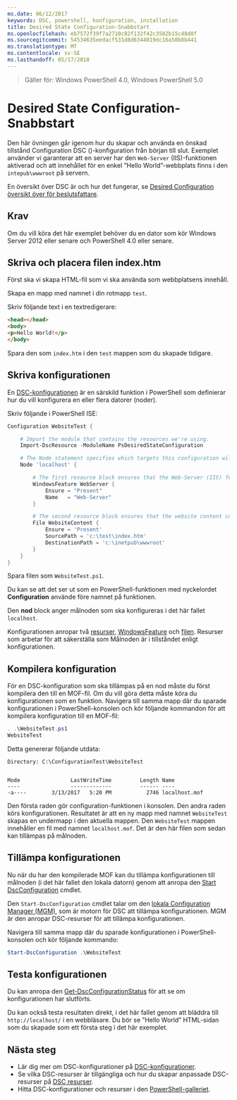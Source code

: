 ```yaml
---
ms.date: 06/12/2017
keywords: DSC, powershell, konfiguration, installation
title: Desired State Configuration-Snabbstart
ms.openlocfilehash: eb7572f39f7a2710c82f132f42c3502b15c48d0f
ms.sourcegitcommit: 54534635eedacf531d8d6344019dc16a50b8b441
ms.translationtype: MT
ms.contentlocale: sv-SE
ms.lasthandoff: 05/17/2018
---
```

> Gäller för: Windows PowerShell 4.0, Windows PowerShell 5.0

# <a name="desired-state-configuration-quick-start"></a>Desired State Configuration-Snabbstart

Den här övningen går igenom hur du skapar och använda en önskad tillstånd Configuration DSC ()-konfiguration från början till slut.
Exemplet använder vi garanterar att en server har den `Web-Server` (IIS)-funktionen aktiverad och att innehållet för en enkel ”Hello World”-webbplats finns i den `intepub\wwwroot` på servern.

En översikt över DSC är och hur det fungerar, se [Desired Configuration översikt över för beslutsfattare](decisionMaker.md).

## <a name="requirements"></a>Krav

Om du vill köra det här exemplet behöver du en dator som kör Windows Server 2012 eller senare och PowerShell 4.0 eller senare.

## <a name="write-and-place-the-indexhtm-file"></a>Skriva och placera filen index.htm

Först ska vi skapa HTML-fil som vi ska använda som webbplatsens innehåll.

Skapa en mapp med namnet i din rotmapp `test`.

Skriv följande text i en textredigerare:

```html
<head></head>
<body>
<p>Hello World!</p>
</body>
```

Spara den som `index.htm` i den `test` mappen som du skapade tidigare.

## <a name="write-the-configuration"></a>Skriva konfigurationen

En [DSC-konfigurationen](configurations.md) är en särskild funktion i PowerShell som definierar hur du vill konfigurera en eller flera datorer (noder).

Skriv följande i PowerShell ISE:

```powershell
Configuration WebsiteTest {

    # Import the module that contains the resources we're using.
    Import-DscResource -ModuleName PsDesiredStateConfiguration

    # The Node statement specifies which targets this configuration will be applied to.
    Node 'localhost' {

        # The first resource block ensures that the Web-Server (IIS) feature is enabled.
        WindowsFeature WebServer {
            Ensure = "Present"
            Name   = "Web-Server"
        }

        # The second resource block ensures that the website content copied to the website root folder.
        File WebsiteContent {
            Ensure = 'Present'
            SourcePath = 'c:\test\index.htm'
            DestinationPath = 'c:\inetpub\wwwroot'
        }
    }
}
```

Spara filen som `WebsiteTest.ps1`.

Du kan se att det ser ut som en PowerShell-funktionen med nyckelordet **Configuration** använde före namnet på funktionen.

Den **nod** block anger målnoden som ska konfigureras i det här fallet `localhost`.

Konfigurationen anropar två [resurser](resources.md), [WindowsFeature](windowsFeatureResource.md) och [filen](fileResource.md).
Resurser som arbetar för att säkerställa som Målnoden är i tillståndet enligt konfigurationen.

## <a name="compile-the-configuration"></a>Kompilera konfiguration

För en DSC-konfiguration som ska tillämpas på en nod måste du först kompilera den till en MOF-fil.
Om du vill göra detta måste köra du konfigurationen som en funktion.
Navigera till samma mapp där du sparade konfigurationen i PowerShell-konsolen och kör följande kommandon för att kompilera konfiguration till en MOF-fil:

```powershell
. .\WebsiteTest.ps1
WebsiteTest
```

Detta genererar följande utdata:

```
Directory: C:\ConfigurationTest\WebsiteTest


Mode                LastWriteTime         Length Name
----                -------------         ------ ----
-a----        3/13/2017   5:20 PM           2746 localhost.mof
```

Den första raden gör configuration-funktionen i konsolen.
Den andra raden körs konfigurationen.
Resultatet är att en ny mapp med namnet `WebsiteTest` skapas en undermapp i den aktuella mappen.
Den `WebsiteTest` mappen innehåller en fil med namnet `localhost.mof`.
Det är den här filen som sedan kan tillämpas på målnoden.

## <a name="apply-the-configuration"></a>Tillämpa konfigurationen

Nu när du har den kompilerade MOF kan du tillämpa konfigurationen till målnoden (i det här fallet den lokala datorn) genom att anropa den [Start DscConfiguration](/reference/5.1/PSDesiredStateConfiguration/Start-DscConfiguration) cmdlet.

Den `Start-DscConfiguration` cmdlet talar om den [lokala Configuration Manager (MGM)](metaConfig.md), som är motorn för DSC att tillämpa konfigurationen.
MGM är den anropar DSC-resurser för att tillämpa konfigurationen.

Navigera till samma mapp där du sparade konfigurationen i PowerShell-konsolen och kör följande kommando:

```powershell
Start-DscConfiguration .\WebsiteTest
```

## <a name="test-the-configuration"></a>Testa konfigurationen

Du kan anropa den [Get-DscConfigurationStatus](/reference/5.1/PSDesiredStateConfiguration/Get-DscConfigurationStatus) för att se om konfigurationen har slutförts.

Du kan också testa resultaten direkt, i det här fallet genom att bläddra till `http://localhost/` i en webbläsare.
Du bör se ”Hello World” HTML-sidan som du skapade som ett första steg i det här exemplet.

## <a name="next-steps"></a>Nästa steg

- Lär dig mer om DSC-konfigurationer på [DSC-konfigurationer](configurations.md).
- Se vilka DSC-resurser är tillgängliga och hur du skapar anpassade DSC-resurser på [DSC resurser](resources.md).
- Hitta DSC-konfigurationer och resurser i den [PowerShell-galleriet](https://www.powershellgallery.com/).